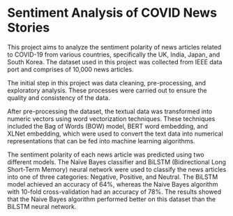 # Sentiment Analysis of COVID News Stories

This project aims to analyze the sentiment polarity of news articles related to COVID-19 from various countries, specifically the UK, India, Japan, and South Korea. The dataset used in this project was collected from IEEE data port and comprises of 10,000 news articles.

The initial step in this project was data cleaning, pre-processing, and exploratory analysis. These processes were carried out to ensure the quality and consistency of the data.

After pre-processing the dataset, the textual data was transformed into numeric vectors using word vectorization techniques. These techniques included the Bag of Words (BOW) model, BERT word embedding, and XLNet embedding, which were used to convert the text data into numerical representations that can be fed into machine learning algorithms.

The sentiment polarity of each news article was predicted using two different models. The Naïve Bayes classifier and BiLSTM (Bidirectional Long Short-Term Memory) neural network were used to classify the news articles into one of three categories: Negative, Positive, and Neutral. The BiLSTM model achieved an accuracy of 64%, whereas the Naive Bayes algorithm with 10-fold cross-validation had an accuracy of 78%. The results showed that the Naive Bayes algorithm performed better on this dataset than the BiLSTM neural network.

